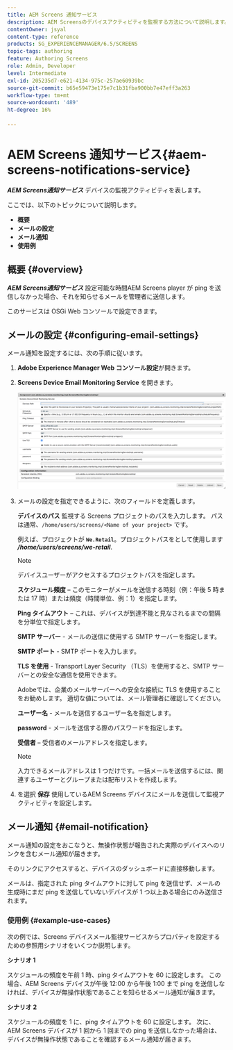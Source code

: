 ```yaml
---
title: AEM Screens 通知サービス
description: AEM Screensのデバイスアクティビティを監視する方法について説明します。
contentOwner: jsyal
content-type: reference
products: SG_EXPERIENCEMANAGER/6.5/SCREENS
topic-tags: authoring
feature: Authoring Screens
role: Admin, Developer
level: Intermediate
exl-id: 205235d7-e621-4134-975c-257ae60939bc
source-git-commit: b65e59473e175e7c1b31fba900bb7e47eff3a263
workflow-type: tm+mt
source-wordcount: '489'
ht-degree: 16%

---
```


# AEM Screens 通知サービス{#aem-screens-notifications-service}

<!--removed from metadata: admitteddomains: @adobe.com;@caesars.com-->

***AEM Screens通知サービス*** デバイスの監視アクティビティを表します。

ここでは、以下のトピックについて説明します。

* **概要**
* **メールの設定**
* **メール通知**
* **使用例**

<!-- OBSOLETE NOTE>
>[!CAUTION]
>
>This AEM Screens functionality is only available, if you have installed AEM 6.3.2 Feature Pack 3 or AEM 6.4.1 Screens Feature Pack 1.
>
>To get access to this Feature Pack, contact Adobe Support and request access. After you have permissions you can download it from Package Share. -->

## 概要 {#overview}

***AEM Screens通知サービス*** 設定可能な時間AEM Screens player が ping を送信しなかった場合、それを知らせるメールを管理者に送信します。

このサービスは OSGi Web コンソールで設定できます。

## メールの設定 {#configuring-email-settings}

メール通知を設定するには、次の手順に従います。

1. **Adobe Experience Manager Web コンソール設定**&#x200B;が開きます。
1. **Screens Device Email Monitoring Service** を開きます。

   ![screen_shot_2018-04-26at44602pm](assets/screen_shot_2018-04-26at44602pm.png)

1. メールの設定を指定できるように、次のフィールドを定義します。

   **デバイスのパス** 監視する Screens プロジェクトのパスを入力します。 パスは通常、`/home/users/screens/<Name of your project>` です。

   例えば、プロジェクトが **`We.Retail`**。プロジェクトパスをとして使用します ***/home/users/screens/we-retail***.

   >[!NOTE]
   >
   >デバイスユーザーがアクセスするプロジェクトパスを指定します。

   **スケジュール頻度**  – このモニターがメールを送信する時刻（例：午後 5 時または 17 時）または頻度（時間単位、例：1）を指定します。

   **Ping タイムアウト**  – これは、デバイスが到達不能と見なされるまでの間隔を分単位で指定します。

   **SMTP サーバー** - メールの送信に使用する SMTP サーバーを指定します。

   **SMTP ポート** - SMTP ポートを入力します。

   **TLS を使用** - Transport Layer Security （TLS）を使用すると、SMTP サーバーとの安全な通信を使用できます。

   Adobeでは、企業のメールサーバーへの安全な接続に TLS を使用することをお勧めします。 適切な値については、メール管理者に確認してください。

   **ユーザー名** - メールを送信するユーザー名を指定します。

   **password** - メールを送信する際のパスワードを指定します。

   **受信者**  – 受信者のメールアドレスを指定します。

   >[!NOTE]
   >
   >入力できるメールアドレスは 1 つだけです。一括メールを送信するには、関連するユーザーとグループまたは配布リストを作成します。

1. を選択 **保存** 使用しているAEM Screens デバイスにメールを送信して監視アクティビティを設定します。

## メール通知 {#email-notification}

メール通知の設定をおこなうと、無操作状態が報告された実際のデバイスへのリンクを含むメール通知が届きます。

そのリンクにアクセスすると、デバイスのダッシュボードに直接移動します。

メールは、指定された ping タイムアウトに対して ping を送信せず、メールの生成時にまだ ping を送信していないデバイスが 1 つ以上ある場合にのみ送信されます。

### 使用例 {#example-use-cases}

次の例では、Screens デバイスメール監視サービスからプロパティを設定するための参照用シナリオをいくつか説明します。

**シナリオ 1**

スケジュールの頻度を午前 1 時、ping タイムアウトを 60 に設定します。 この場合、AEM Screens デバイスが午後 12:00 から午後 1:00 まで ping を送信しなければ、デバイスが無操作状態であることを知らせるメール通知が届きます。

**シナリオ 2**

スケジュールの頻度を 1 に、ping タイムアウトを 60 に設定します。 次に、AEM Screens デバイスが 1 回から 1 回までの ping を送信しなかった場合は、デバイスが無操作状態であることを確認するメール通知が届きます。
